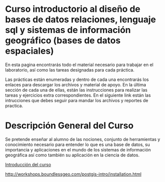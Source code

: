 Curso introductorio al diseño de bases de datos relaciones, lenguaje sql y sistemas de información geográfico (bases de datos espaciales)
============

En esta pagina encontrarás todo el material necesario para trabajar en el laboratorio, así como las tareas designadas para cada práctica. 

Las prácticas están enumeradas y dentro de cada una encontrarás los enlaces para descargar los archivos y material de apoyo. En la última sección de cada una de ellas, están las instrucciones para realizar las tareas y ejercicios extra correspondientes. En el siguiente link están las intrucciones que debes seguir para mandar los archivos y reportes de practica. 

Descripción General del Curso 
=============
Se pretende enseñar al alumno de las nociones, conjunto de herramientas y conocimiento necesario para entender lo que es una base de datos, su importancia y aplicaciones en el mundo de los sistemas de información geográfica así como también su aplicación en la ciencia de datos. 

[Introducción del curso](https://centrogeo.github.io/Geodjango_charts/GeoDjango/05-JQuery-Ajax.html)

http://workshops.boundlessgeo.com/postgis-intro/installation.html
